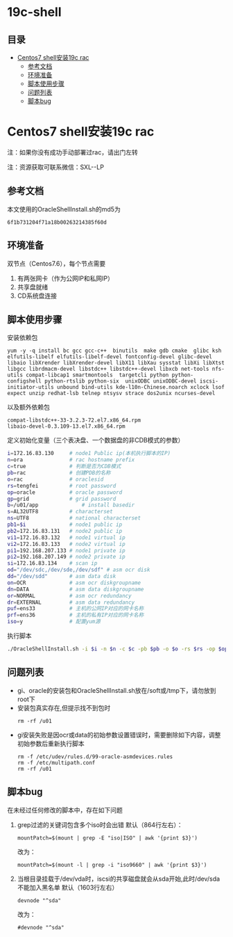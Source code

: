 # 19c-shell

## 目录

-   [Centos7 shell安装19c rac](#Centos7-shell安装19c-rac)
    -   [参考文档](#参考文档)
    -   [环境准备](#环境准备)
    -   [脚本使用步骤](#脚本使用步骤)
    -   [问题列表](#问题列表)
    -   [脚本bug](#脚本bug)

# Centos7 shell安装19c rac

注：如果你没有成功手动部署过rac，请出门左转

注：资源获取可联系微信：SXL--LP

## 参考文档

本文使用的OracleShellInstall.sh的md5为

```纯文本
6f1b731204f71a18b00263214385f60d
```

## 环境准备

双节点（Centos7.6），每个节点需要

1.  有两张网卡（作为公网IP和私网IP）
2.  共享盘就绪
3.  CD系统盘连接

## 脚本使用步骤

安装依赖包

```纯文本
yum -y -q install bc gcc gcc-c++  binutils  make gdb cmake  glibc ksh elfutils-libelf elfutils-libelf-devel fontconfig-devel glibc-devel libaio libXrender libXrender-devel libX11 libXau sysstat libXi libXtst libgcc librdmacm-devel libstdc++ libstdc++-devel libxcb net-tools nfs-utils compat-libcap1 smartmontools  targetcli python python-configshell python-rtslib python-six  unixODBC unixODBC-devel iscsi-initiator-utils unbound bind-utils kde-l10n-Chinese.noarch xclock lsof expect unzip redhat-lsb telnep ntsysv strace dos2unix ncurses-devel
```

以及额外依赖包

```纯文本
compat-libstdc++-33-3.2.3-72.el7.x86_64.rpm
libaio-devel-0.3.109-13.el7.x86_64.rpm
```

定义初始化变量（三个表决盘、一个数据盘的非CDB模式的参数）

```bash
i=172.16.83.130     # node1 Public ip(本机执行脚本的IP)
n=ora               # rac hostname prefix
c=true              # 判断是否为CDB模式
pb=rac              # 创建PDB的名称
o=rac 	            # oraclesid
rs=tengfei          # root password
op=oracle           # oracle password
gp=grid             # grid password
b=/u01/app			    # install basedir
s=AL32UTF8          # characterset
ns=UTF8             # national characterset
pb1=$i              # node1 public ip
pb2=172.16.83.131   # node2 public ip
vi1=172.16.83.132   # node1 virtual ip
vi2=172.16.83.133   # node2 virtual ip
pi1=192.168.207.133 # node1 private ip
pi2=192.168.207.149 # node2 private ip
si=172.16.83.134    # scan ip
od="/dev/sdc,/dev/sde,/dev/sdf" # asm ocr disk
dd="/dev/sdd"       # asm data disk
on=OCR              # asm ocr diskgroupname
dn=DATA             # asm data diskgroupname
or=NORMAL           # asm ocr redundancy
dr=EXTERNAL         # asm data redundancy
puf=ens33           # 主机的公网IP对应的网卡名称
prf=ens36           # 主机的私有IP对应的网卡名称
iso=y               # 配置yum源
```

执行脚本

```bash
./OracleShellInstall.sh -i $i -n $n -c $c -pb $pb -o $o -rs $rs -op $op -gp $gp -b $b -s $s -ns $ns -pb1 $pb1 -pb2 $pb2 -vi1 $vi1 -vi2 $vi2 -pi1 $pi1 -pi2 $pi2 -si $si -od $od -dd $dd -on $on -dn $dn -or $or -dr $dr -puf $puf -prf $prf -iso $iso
```

## 问题列表

-   gi、oracle的安装包和OracleShellInstall.sh放在/soft或/tmp下，请勿放到root下
-   安装包真实存在,但提示找不到包时
    ```纯文本
    rm -rf /u01
    ```
-   gi安装失败是因ocr或data的初始参数设置错误时，需要删除如下内容，调整初始参数后重新执行脚本
    ```纯文本
    rm -f /etc/udev/rules.d/99-oracle-asmdevices.rules
    rm -f /etc/multipath.conf
    rm -rf /u01
    ```

## 脚本bug

在未经过任何修改的脚本中，存在如下问题

1.  grep过滤的关键词包含多个iso时会出错
    默认（864行左右）：
    ```纯文本
    mountPatch=$(mount | grep -E "iso|ISO" | awk '{print $3}')
    ```
    改为：
    ```纯文本
    mountPatch=$(mount -l | grep -i "iso9660" | awk '{print $3}')
    ```
2.  当根目录挂载于/dev/vda时，iscsi的共享磁盘就会从sda开始,此时/dev/sda不能加入黑名单
    默认（1603行左右）
    ```纯文本
    devnode "^sda"
    ```
    改为：
    ```纯文本
    #devnode "^sda"
    ```
